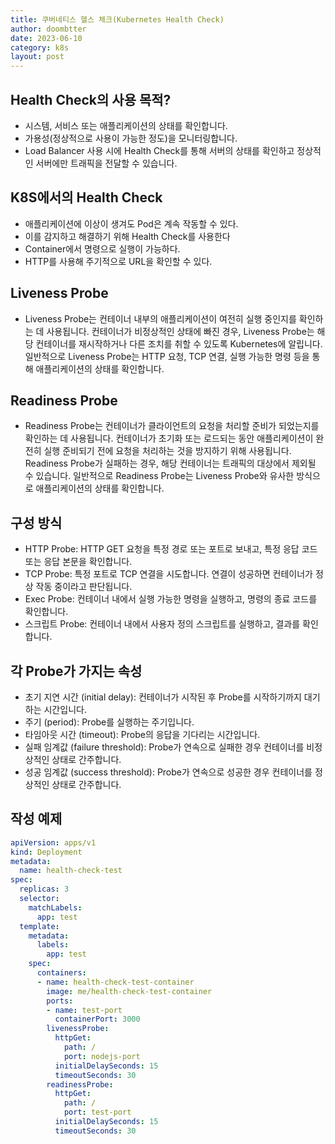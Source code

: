 ```yaml
---
title: 쿠버네티스 헬스 체크(Kubernetes Health Check)
author: doombtter
date: 2023-06-10
category: k8s
layout: post
---
```


## Health Check의 사용 목적?
 - 시스템, 서비스 또는 애플리케이션의 상태를 확인합니다.
 - 가용성(정상적으로 사용이 가능한 정도)을 모니터링합니다.
 - Load Balancer 사용 시에 Health Check를 통해 서버의 상태를 확인하고 정상적인 서버에만 트래픽을 전달할 수 있습니다.

## K8S에서의 Health Check
- 애플리케이션에 이상이 생겨도 Pod은 계속 작동할 수 있다.
- 이를 감지하고 해결하기 위해 Health Check를 사용한다
- Container에서 명령으로 실행이 가능하다.
- HTTP를 사용해 주기적으로 URL을 확인할 수 있다.

## Liveness Probe
- Liveness Probe는 컨테이너 내부의 애플리케이션이 여전히 실행 중인지를 확인하는 데 사용됩니다. 컨테이너가 비정상적인 상태에 빠진 경우, Liveness Probe는 해당 컨테이너를 재시작하거나 다른 조치를 취할 수 있도록 Kubernetes에 알립니다. 일반적으로 Liveness Probe는 HTTP 요청, TCP 연결, 실행 가능한 명령 등을 통해 애플리케이션의 상태를 확인합니다.

## Readiness Probe
- Readiness Probe는 컨테이너가 클라이언트의 요청을 처리할 준비가 되었는지를 확인하는 데 사용됩니다. 컨테이너가 초기화 또는 로드되는 동안 애플리케이션이 완전히 실행 준비되기 전에 요청을 처리하는 것을 방지하기 위해 사용됩니다. Readiness Probe가 실패하는 경우, 해당 컨테이너는 트래픽의 대상에서 제외될 수 있습니다. 일반적으로 Readiness Probe는 Liveness Probe와 유사한 방식으로 애플리케이션의 상태를 확인합니다.

## 구성 방식
- HTTP Probe: HTTP GET 요청을 특정 경로 또는 포트로 보내고, 특정 응답 코드 또는 응답 본문을 확인합니다.
- TCP Probe: 특정 포트로 TCP 연결을 시도합니다. 연결이 성공하면 컨테이너가 정상 작동 중이라고 판단됩니다.
- Exec Probe: 컨테이너 내에서 실행 가능한 명령을 실행하고, 명령의 종료 코드를 확인합니다.
- 스크립트 Probe: 컨테이너 내에서 사용자 정의 스크립트를 실행하고, 결과를 확인합니다.

## 각 Probe가 가지는 속성
- 초기 지연 시간 (initial delay): 컨테이너가 시작된 후 Probe를 시작하기까지 대기하는 시간입니다.
- 주기 (period): Probe를 실행하는 주기입니다.
- 타임아웃 시간 (timeout): Probe의 응답을 기다리는 시간입니다.
- 실패 임계값 (failure threshold): Probe가 연속으로 실패한 경우 컨테이너를 비정상적인 상태로 간주합니다.
- 성공 임계값 (success threshold): Probe가 연속으로 성공한 경우 컨테이너를 정상적인 상태로 간주합니다.

## 작성 예제

``` yaml
apiVersion: apps/v1
kind: Deployment
metadata:
  name: health-check-test
spec:
  replicas: 3
  selector:
    matchLabels:
      app: test
  template:
    metadata:
      labels:
        app: test
    spec:
      containers:
      - name: health-check-test-container
        image: me/health-check-test-container
        ports:
        - name: test-port
          containerPort: 3000
        livenessProbe:
          httpGet:
            path: /
            port: nodejs-port
          initialDelaySeconds: 15
          timeoutSeconds: 30
        readinessProbe:
          httpGet:
            path: /
            port: test-port
          initialDelaySeconds: 15
          timeoutSeconds: 30

``` 